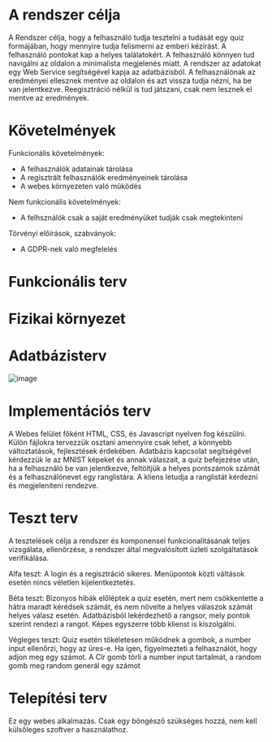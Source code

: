 # A rendszer célja

  A Rendszer célja, hogy a felhasználó tudja tesztelni a tudását egy quiz formájában, hogy mennyire tudja felismerni az emberi kézírást. A felhasználó pontokat kap a helyes találatokért. A felhasználó könnyen tud navigálni az oldalon a minimalista megjelenés miatt. A rendszer az adatokat egy Web Service segítségével kapja az adatbázisból. A felhasználónak az eredményei ellesznek mentve az oldalon és azt vissza tudja nézni, ha be van jelentkezve. Reegisztráció nélkül is tud játszani, csak nem lesznek el mentve az eredmények.

# Követelmények

  Funkcionális követelmények:

  + A felhasználók adatainak tárolása
  + A regisztrált felhasználók eredményeinek tárolása
  + A webes környezeten való müködés

  Nem funkcionális követelmények:
  
  + A felhsználók csak a saját eredményüket tudják csak megtekinteni

  Törvényi előírások, szabványok:
  
  + A GDPR-nek való megfelelés

# Funkcionális terv
# Fizikai környezet
# Adatbázisterv

![image](https://user-images.githubusercontent.com/113434354/205898315-8654ae5f-10cf-4c5f-81b0-49957bdbdd34.png)

# Implementációs terv

A Webes felület főként HTML, CSS, és Javascript nyelven fog készülni. Külön fájlokra tervezzük osztani amennyire csak lehet, a könnyebb változtatások, fejlesztések érdekében. Adatbázis kapcsolat segítségével kérdezzük le az MNIST képeket és annak válaszait, a quiz befejezése után, ha a felhasználó be van jelentkezve, feltöltjük a helyes pontszámok számát és a felhasználónevet egy ranglistára. A kliens letudja a ranglistát kérdezni és megjeleníteni rendezve.

# Teszt terv
A tesztelések célja a rendszer és komponensei funkcionalitásának teljes vizsgálata, ellenőrzése, a rendszer által megvalósított üzleti szolgáltatások verifikálása.

Alfa teszt:
A login és a regisztráció sikeres. Menüpontok közti váltások esetén nincs véletlen kijelentkeztetés.

Béta teszt:
Bizonyos hibák előléptek a quiz esetén, mert nem csökkentette a hátra maradt kérédsek számát, és nem növelte a helyes válaszok számát helyes válasz esetén.
Adatbázisból lekérdezhető a rangsor, mely pontok szerint rendezi a rangot. Képes egyszerre több klienst is kiszolgálni.

Végleges teszt:
Quiz esetén tökéletesen működnek a gombok, a number input ellenőrzi, hogy az üres-e. Ha igen, figyelmezteti a felhasználót, hogy adjon meg egy számot. A Clr gomb törli a number input tartalmát, a random gomb meg random generál egy számot

# Telepítési terv
Ez egy webes alkalmazás. Csak egy böngésző szükséges hozzá, nem kell külsőleges szoftver a használathoz.
